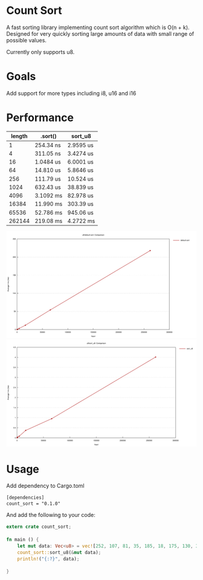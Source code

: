 # Count Sort

A fast sorting library implementing count sort algorithm which is O(n + k). Designed for very quickly sorting large amounts of data with small range of possible values.

Currently only supports u8.

# Goals

Add support for more types including i8, u16 and i16

# Performance

| length | .sort()   | sort_u8   |
|--------|-----------|-----------|
| 1      | 254.34 ns | 2.9595 us |
| 4      | 311.05 ns | 3.4274 us |
| 16     | 1.0484 us | 6.0001 us |
| 64     | 14.810 us | 5.8646 us |
| 256    | 111.79 us | 10.524 us |
| 1024   | 632.43 us | 38.839 us |
| 4096   | 3.1092 ms | 82.978 us |
| 16384  | 11.990 ms | 303.39 us |
| 65536  | 52.786 ms | 945.06 us |
| 262144 | 219.08 ms | 4.2722 ms |

![Default Sort](benches/default_sort_report.svg)
![count_sort::sort_u8](benches/sort_u8_report.svg)

# Usage

Add dependency to Cargo.toml
```
[dependencies]
count_sort = "0.1.0"
```

And add the following to your code:

```rust
extern crate count_sort;

fn main () {
	let mut data: Vec<u8> = vec![252, 107, 81, 35, 185, 18, 175, 130, 37, 166];
	count_sort::sort_u8(&mut data);
	println!("{:?}", data);

}
```